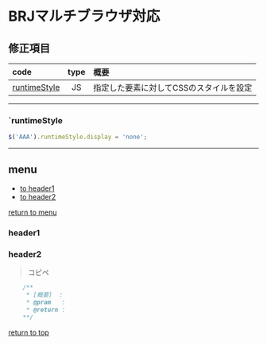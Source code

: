# **BRJ**マルチブラウザ対応

## 修正項目

|code|type|概要|
|:--|:--:|:--|
|[runtimeStyle](#runtimeStyle)|JS|指定した要素に対してCSSのスタイルを設定|

---
### `runtimeStyle
``` JavaScript
$('AAA').runtimeStyle.display = 'none';
```

---

## menu
* [to header1](#header1)
* [to header2](#header2)

<!-- some long code -->

[return to menu](#menu)
### header1
### header2








> コピペ
``` JavaScript
	/**
	 * [概要]  :
	 * @pram   :
	 * @return :
	**/
```

[return to top](#修正項目)